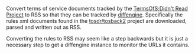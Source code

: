Convert terms of service documents tracked by the [TermsOfS;Didn't Read
Project](https://tosdr.org) to RSS so that they can be tracked by
[diffengine](https://github.com/docnow/diffengine). Specifically the rules xml
documents found in the
[tosdr/tosback2](https://github.com/tosdr/tosback2/tree/master/rules) project
are downloaded, parsed and written out as RSS.

Converting the rules to RSS may seem like a step backwards but it is just a
necessary step to get a diffengine instance to monitor the URLs it contains.

